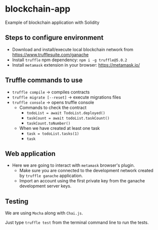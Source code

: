 # blockchain-app
Example of blockchain application with Solidity

## Steps to configure environment
- Download and install/execute local blockchain network from https://www.trufflesuite.com/ganache
- Install `truffle` npm dependency: `npm i -g truffle@5.0.2`
- Install `metamask` extension in your browser: https://metamask.io/

## Truffle commands to use
- `truffle compile` -> compiles contracts
- `truffle migrate [--reset]` -> execute migrations files
- `truffle console` -> opens truffle console
    - Commands to check the contract
        - `todoList = await TodoList.deployed()`
        - `taskCount = await todoList.taskCount()`
        - `taskCount.toNumber()`
    - When we have created at least one task
        - `task = todoList.tasks(1)`
        - `task`

## Web application
- Here we are going to interact with `metamask` browser's plugin.
    - Make sure you are connected to the development network created by `truffle ganache` application.
    - Import an account using the first private key from the ganache development server keys.

## Testing
We are using `Mocha` along with `Chai.js`.

Just type `truffle test` from the terminal command line to run the tests.
